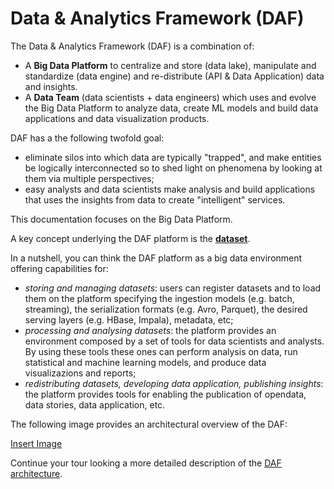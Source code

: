 # Data & Analytics Framework (DAF)

The Data & Analytics Framework (DAF) is a combination of:

- A **Big Data Platform** to centralize and store (data lake), manipulate and standardize (data engine) and re-distribute (API & Data Application) data and insights.
- A **Data Team** (data scientists + data engineers) which uses and evolve the Big Data Platform to analyze data, create ML models and build data applications and data visualization products.

DAF has a the following twofold goal: 

- eliminate silos into which data are typically "trapped", and make entities be logically interconnected so to shed light on phenomena by looking at them via multiple perspectives; 
- easy analysts and data scientists make analysis and build applications that uses the insights from data to create "intelligent" services.

This documentation focuses on the Big Data Platform.

A key concept underlying the DAF platform is the [**dataset**](../dataset/). 

In a nutshell, you can think the DAF platform as a big data environment offering capabilities for:

- *storing and managing datasets*: users can register datasets and to load them on the platform specifying the ingestion models (e.g. batch, streaming), the serialization formats (e.g. Avro, Parquet), the desired serving layers (e.g. HBase, Impala), metadata, etc;  
- *processing and analysing datasets*: the platform provides an environment composed by a set of tools for data scientists and analysts. By using these tools these ones can perform analysis on data, run statistical and machine learning models, and produce data visualizazions and reports;   
- *redistributing datasets, developing data application, publishing insights*: the platform provides tools for enabling the publication of opendata, data stories, data application, etc.   
 

The following image provides an architectural overview of the DAF:

[Insert Image](https://docs.google.com/presentation/d/1LDDrG7VsYoXXIbfbg6tQ9z7DfHw7ukkNnwVygt6jOOQ/edit)

Continue your tour looking a more detailed description of the [DAF architecture](architecture/).